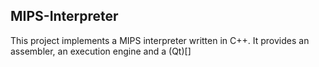 ## MIPS-Interpreter
This project implements a MIPS interpreter written in C++. It provides an assembler, an execution engine and a (Qt)[]